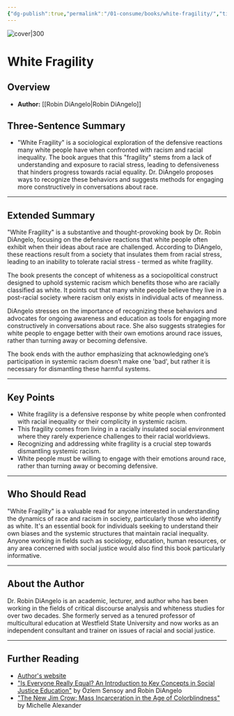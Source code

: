 ```yaml
---
{"dg-publish":true,"permalink":"/01-consume/books/white-fragility/","title":"White Fragility","tags":["race","racism","conversations","bias","privelege","inequality","intersectionality"]}
---
```


![cover|300](http://books.google.com/books/content?id=ZfQ3DwAAQBAJ&printsec=frontcover&img=1&zoom=1&edge=curl&source=gbs_api)
# White Fragility

## Overview
- **Author:** [[Robin DiAngelo\|Robin DiAngelo]] 

## Three-Sentence Summary
- "White Fragility" is a sociological exploration of the defensive reactions many white people have when confronted with racism and racial inequality. The book argues that this "fragility" stems from a lack of understanding and exposure to racial stress, leading to defensiveness that hinders progress towards racial equality. Dr. DiAngelo proposes ways to recognize these behaviors and suggests methods for engaging more constructively in conversations about race.

---

## Extended Summary
"White Fragility" is a substantive and thought-provoking book by Dr. Robin DiAngelo, focusing on the defensive reactions that white people often exhibit when their ideas about race are challenged. According to DiAngelo, these reactions result from a society that insulates them from racial stress, leading to an inability to tolerate racial stress - termed as white fragility.

The book presents the concept of whiteness as a sociopolitical construct designed to uphold systemic racism which benefits those who are racially classified as white. It points out that many white people believe they live in a post-racial society where racism only exists in individual acts of meanness.

DiAngelo stresses on the importance of recognizing these behaviors and advocates for ongoing awareness and education as tools for engaging more constructively in conversations about race. She also suggests strategies for white people to engage better with their own emotions around race issues, rather than turning away or becoming defensive.

The book ends with the author emphasizing that acknowledging one’s participation in systemic racism doesn’t make one 'bad', but rather it is necessary for dismantling these harmful systems.

---

## Key Points
- White fragility is a defensive response by white people when confronted with racial inequality or their complicity in systemic racism.
- This fragility comes from living in a racially insulated social environment where they rarely experience challenges to their racial worldviews.
- Recognizing and addressing white fragility is a crucial step towards dismantling systemic racism.
- White people must be willing to engage with their emotions around race, rather than turning away or becoming defensive.

---

## Who Should Read
"White Fragility" is a valuable read for anyone interested in understanding the dynamics of race and racism in society, particularly those who identify as white. It's an essential book for individuals seeking to understand their own biases and the systemic structures that maintain racial inequality. Anyone working in fields such as sociology, education, human resources, or any area concerned with social justice would also find this book particularly informative.

---

## About the Author
Dr. Robin DiAngelo is an academic, lecturer, and author who has been working in the fields of critical discourse analysis and whiteness studies for over two decades. She formerly served as a tenured professor of multicultural education at Westfield State University and now works as an independent consultant and trainer on issues of racial and social justice.

---

## Further Reading
- [Author's website](http://www.robindiangelo.com/)
- ["Is Everyone Really Equal? An Introduction to Key Concepts in Social Justice Education"](https://www.amazon.com/Everyone-Really-Equal-Introduction-Education/dp/080775269X) by Özlem Sensoy and Robin DiAngelo
- ["The New Jim Crow: Mass Incarceration in the Age of Colorblindness"](https://newjimcrow.com/) by Michelle Alexander

